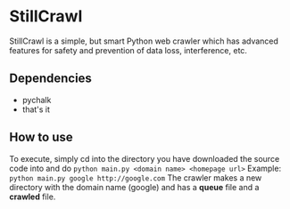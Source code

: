 # StillCrawl
StillCrawl is a simple, but smart Python web crawler which has advanced features for safety and prevention of data loss, interference, etc.


## Dependencies

- pychalk
- that's it

## How to use

To execute, simply cd into the directory you have downloaded the source code into and do `python main.py <domain name> <homepage url>`
Example: `python main.py google http://google.com` The crawler makes a new directory with the domain name (google) and has a **queue** file and a **crawled** file.
